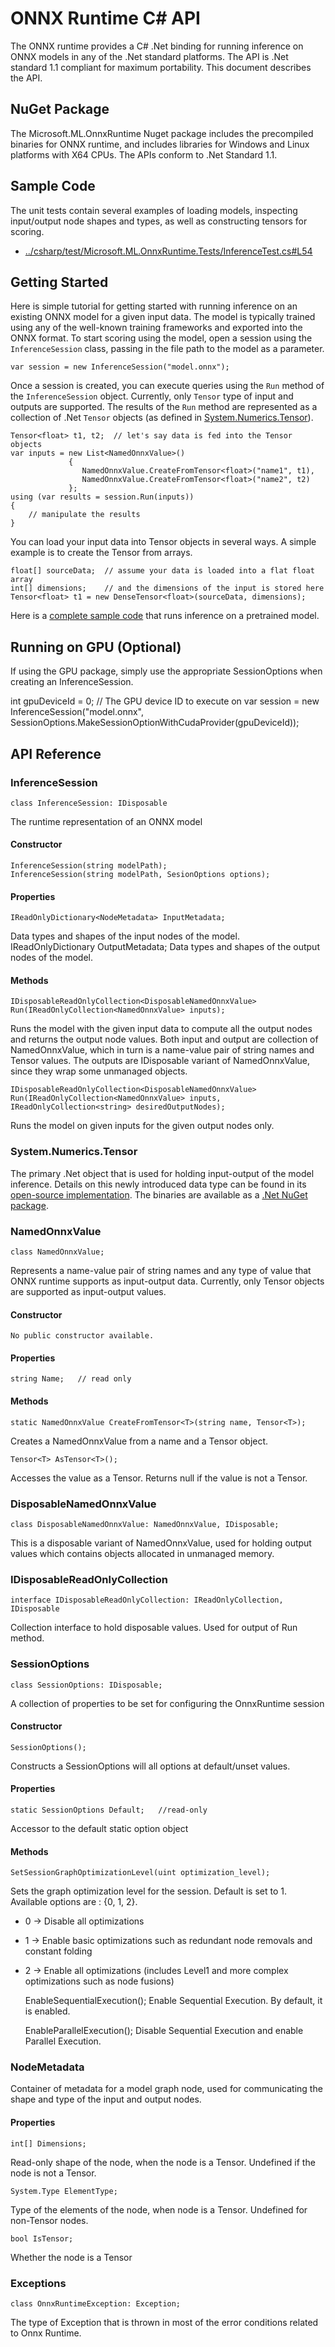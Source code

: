 # ONNX Runtime C# API
The ONNX runtime provides a C# .Net binding for running inference on ONNX models in any of the .Net standard platforms. The API is .Net standard 1.1 compliant for maximum portability. This document describes the API. 

## NuGet Package
The Microsoft.ML.OnnxRuntime Nuget package includes the precompiled binaries for ONNX runtime, and includes libraries for Windows and Linux platforms with X64 CPUs. The APIs conform to .Net Standard 1.1.

## Sample Code

The unit tests contain several examples of loading models, inspecting input/output node shapes and types, as well as constructing tensors for scoring. 

* [../csharp/test/Microsoft.ML.OnnxRuntime.Tests/InferenceTest.cs#L54](../csharp/test/Microsoft.ML.OnnxRuntime.Tests/InferenceTest.cs#L54)

## Getting Started
Here is simple tutorial for getting started with running inference on an existing ONNX model for a given input data. The model is typically trained using any of the well-known training frameworks and exported into the ONNX format. To start scoring using the model, open a session using the `InferenceSession` class, passing in the file path to the model as a parameter.
    
    var session = new InferenceSession("model.onnx");

Once a session is created, you can execute queries using the `Run` method of the  `InferenceSession` object. Currently, only `Tensor` type of input and outputs  are supported. The results of the `Run` method are represented as a collection of .Net `Tensor` objects (as defined in [System.Numerics.Tensor](https://www.nuget.org/packages/System.Numerics.Tensors)).
    
    Tensor<float> t1, t2;  // let's say data is fed into the Tensor objects
    var inputs = new List<NamedOnnxValue>()
                 {
                    NamedOnnxValue.CreateFromTensor<float>("name1", t1),
                    NamedOnnxValue.CreateFromTensor<float>("name2", t2)
                 };
    using (var results = session.Run(inputs))
    {
        // manipulate the results
    }

You can load your input data into Tensor<T> objects in several ways. A simple example is to create the Tensor from arrays.

    float[] sourceData;  // assume your data is loaded into a flat float array
    int[] dimensions;    // and the dimensions of the input is stored here
    Tensor<float> t1 = new DenseTensor<float>(sourceData, dimensions);    

Here is a [complete sample code](../csharp/sample/Microsoft.ML.OnnxRuntime.InferenceSample) that runs inference on a pretrained model.

## Running on GPU (Optional)
If using the GPU package, simply use the appropriate SessionOptions when creating an InferenceSession.

   int gpuDeviceId = 0; // The GPU device ID to execute on
   var session = new InferenceSession("model.onnx", SessionOptions.MakeSessionOptionWithCudaProvider(gpuDeviceId));

## API Reference
### InferenceSession
    class InferenceSession: IDisposable
The runtime representation of an ONNX model

#### Constructor
    InferenceSession(string modelPath);
    InferenceSession(string modelPath, SesionOptions options);
    
#### Properties
    IReadOnlyDictionary<NodeMetadata> InputMetadata;    
Data types and shapes of the input nodes of the model.    
    IReadOnlyDictionary<NodeMetadata> OutputMetadata; 
Data types and shapes of the output nodes of the model.

#### Methods
    IDisposableReadOnlyCollection<DisposableNamedOnnxValue> Run(IReadOnlyCollection<NamedOnnxValue> inputs);
Runs the model with the given input data to compute all the output nodes and returns the output node values. Both input and output are collection of NamedOnnxValue, which in turn is a name-value pair of string names and Tensor values. The outputs are IDisposable variant of NamedOnnxValue, since they wrap some unmanaged objects.

    IDisposableReadOnlyCollection<DisposableNamedOnnxValue> Run(IReadOnlyCollection<NamedOnnxValue> inputs, IReadOnlyCollection<string> desiredOutputNodes);
Runs the model on given inputs for the given output nodes only.

### System.Numerics.Tensor
The primary .Net object that is used for holding input-output of the model inference. Details on this newly introduced data type can be found in its [open-source implementation](https://github.com/dotnet/corefx/tree/master/src/System.Numerics.Tensors). The binaries are available as a [.Net NuGet package](https://www.nuget.org/packages/System.Numerics.Tensors).

### NamedOnnxValue
    class NamedOnnxValue;
Represents a name-value pair of string names and any type of value that ONNX runtime supports as input-output data. Currently, only Tensor objects are supported as input-output values.

#### Constructor
    No public constructor available.

#### Properties
    string Name;   // read only

#### Methods
    static NamedOnnxValue CreateFromTensor<T>(string name, Tensor<T>);
Creates a NamedOnnxValue from a name and a Tensor<T> object.

    Tensor<T> AsTensor<T>();
Accesses the value as a Tensor<T>. Returns null if the value is not a Tensor<T>.     

### DisposableNamedOnnxValue
    class DisposableNamedOnnxValue: NamedOnnxValue, IDisposable;
This is a disposable variant of NamedOnnxValue, used for holding output values which contains objects allocated in unmanaged memory. 

### IDisposableReadOnlyCollection
    interface IDisposableReadOnlyCollection: IReadOnlyCollection, IDisposable
Collection interface to hold disposable values. Used for output of Run method.

### SessionOptions
    class SessionOptions: IDisposable;
A collection of properties to be set for configuring the OnnxRuntime session

#### Constructor
    SessionOptions();
Constructs a SessionOptions will all options at default/unset values.

#### Properties
    static SessionOptions Default;   //read-only
Accessor to the default static option object

#### Methods
    SetSessionGraphOptimizationLevel(uint optimization_level);
Sets the graph optimization level for the session. Default is set to 1. Available options are : {0, 1, 2}. 
 * 0 -> Disable all optimizations
 * 1 -> Enable basic optimizations such as redundant node removals and constant folding
 * 2 -> Enable all optimizations (includes Level1 and more complex optimizations such as node fusions)

    EnableSequentialExecution();
Enable Sequential Execution. By default, it is enabled.

    EnableParallelExecution();
Disable Sequential Execution and enable Parallel Execution.

### NodeMetadata
Container of metadata for a model graph node, used for communicating the shape and type of the input and output nodes.

#### Properties
    int[] Dimensions;  
Read-only shape of the node, when the node is a Tensor. Undefined if the node is not a Tensor.
    
    System.Type ElementType;
Type of the elements of the node, when node is a Tensor. Undefined for non-Tensor nodes.

    bool IsTensor;
Whether the node is a Tensor

### Exceptions
    class OnnxRuntimeException: Exception;

The type of Exception that is thrown in most of the error conditions related to Onnx Runtime.



